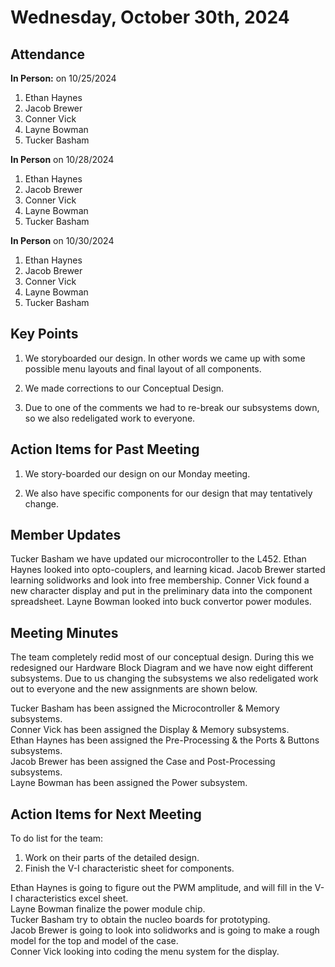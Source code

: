 # Wednesday, October 30th, 2024

## Attendance
**In Person:** on 10/25/2024
1. Ethan Haynes
2. Jacob Brewer
3. Conner Vick
4. Layne Bowman
5. Tucker Basham

**In Person** on 10/28/2024
1. Ethan Haynes
2. Jacob Brewer
3. Conner Vick
4. Layne Bowman
5. Tucker Basham

**In Person** on 10/30/2024
1. Ethan Haynes
2. Jacob Brewer
3. Conner Vick
4. Layne Bowman
5. Tucker Basham


## Key Points
1. We storyboarded our design. In other words we came up with some possible menu layouts and final layout of all components.

2. We made corrections to our Conceptual Design.

3. Due to one of the comments we had to re-break our subsystems down, so we also redeligated work to everyone.
   
## Action Items for Past Meeting
1. We story-boarded our design on our Monday meeting.
  
2. We also have specific components for our design that may tentatively change.

## Member Updates
Tucker Basham we have updated our microcontroller to the L452.
Ethan Haynes looked into opto-couplers, and learning kicad.
Jacob Brewer started learning solidworks and look into free membership.
Conner Vick found a new character display and put in the preliminary data into the component spreadsheet.
Layne Bowman looked into buck convertor power modules.

## Meeting Minutes
The team completely redid most of our conceptual design. During this we redesigned our Hardware Block Diagram and we have now eight different subsystems. Due to us changing the subsystems we also redeligated work out to everyone and the new assignments are shown below.  

Tucker Basham has been assigned the Microcontroller & Memory subsystems.  
Conner Vick has been assigned the Display & Memory subsystems.  
Ethan Haynes has been assigned the Pre-Processing & the Ports & Buttons subsystems.  
Jacob Brewer has been assigned the Case and Post-Processing subsystems.  
Layne Bowman has been assigned the Power subsystem.  


## Action Items for Next Meeting
To do list for the team:  
1. Work on their parts of the detailed design.
2. Finish the V-I characteristic sheet for components.

Ethan Haynes is going to figure out the PWM amplitude, and will fill in the V-I characteristics excel sheet.  
Layne Bowman finalize the power module chip.  
Tucker Basham try to obtain the nucleo boards for prototyping.  
Jacob Brewer is going to look into solidworks and is going to make a rough model for the top and model of the case.  
Conner Vick looking into coding the menu system for the display.  


